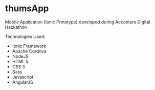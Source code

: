 # thumsApp
Mobile Application (Ionic Prototype) developed during Accenture Digital Hackathon

Technologies Used:

* Ionic Framework
* Apache Cordova
* NodeJS
* HTML 5
* CSS 3
* Sass
* Javascript
* AngularJS
